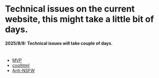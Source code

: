 # Technical issues on the current website, this might take a little bit of days.
#### **2025/8/8**: Technical issues will take couple of days.
#
- [MVP](https://topoichhsite.github.io/mvp)
- [coolhtml](https://topoichhsite.github.io/coolhtml)
- [Anti-NSFW](https://ant1nsfw.github.io)

